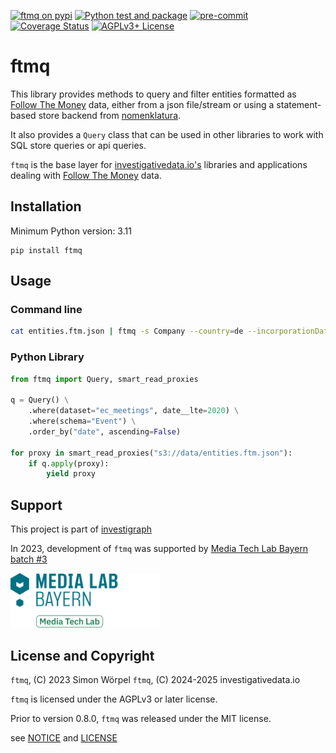 [![ftmq on pypi](https://img.shields.io/pypi/v/ftmq)](https://pypi.org/project/ftmq/)
[![Python test and package](https://github.com/investigativedata/ftmq/actions/workflows/python.yml/badge.svg)](https://github.com/investigativedata/ftmq/actions/workflows/python.yml)
[![pre-commit](https://img.shields.io/badge/pre--commit-enabled-brightgreen?logo=pre-commit)](https://github.com/pre-commit/pre-commit)
[![Coverage Status](https://coveralls.io/repos/github/investigativedata/ftmq/badge.svg?branch=main)](https://coveralls.io/github/investigativedata/ftmq?branch=main)
[![AGPLv3+ License](https://img.shields.io/pypi/l/ftmq)](./LICENSE)

# ftmq

This library provides methods to query and filter entities formatted as [Follow The Money](https://followthemoney.tech) data, either from a json file/stream or using a statement-based store backend from [nomenklatura](https://github.com/opensanctions/nomenklatura).

It also provides a `Query` class that can be used in other libraries to work with SQL store queries or api queries.

`ftmq` is the base layer for [investigativedata.io's](https://investigativedata.io) libraries and applications dealing with [Follow The Money](https://followthemoney.tech) data.

## Installation

Minimum Python version: 3.11

    pip install ftmq

## Usage

### Command line

```bash
cat entities.ftm.json | ftmq -s Company --country=de --incorporationDate__gte=2023 -o s3://data/entities-filtered.ftm.json
```

### Python Library

```python
from ftmq import Query, smart_read_proxies

q = Query() \
    .where(dataset="ec_meetings", date__lte=2020) \
    .where(schema="Event") \
    .order_by("date", ascending=False)

for proxy in smart_read_proxies("s3://data/entities.ftm.json"):
    if q.apply(proxy):
        yield proxy
```

## Support

This project is part of [investigraph](https://investigraph.dev)

In 2023, development of `ftmq` was supported by [Media Tech Lab Bayern batch #3](https://github.com/media-tech-lab)

<a href="https://www.media-lab.de/en/programs/media-tech-lab">
    <img src="https://raw.githubusercontent.com/media-tech-lab/.github/main/assets/mtl-powered-by.png" width="240" title="Media Tech Lab powered by logo">
</a>


## License and Copyright

`ftmq`, (C) 2023 Simon Wörpel
`ftmq`, (C) 2024-2025 investigativedata.io

`ftmq` is licensed under the AGPLv3 or later license.

Prior to version 0.8.0, `ftmq` was released under the MIT license.

see [NOTICE](./NOTICE) and [LICENSE](./LICENSE)
